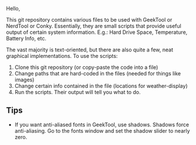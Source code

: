 Hello,

This git repository contains various files to be used with GeekTool or NerdTool or Conky.
Essentially, they are small scripts that provide useful output of certain system information.
E.g.: Hard Drive Space, Temperature, Battery Info, etc.

The vast majority is text-oriented, but there are also quite a few, neat graphical implementations.
To use the scripts:
  1. Clone this git repository (or copy-paste the code into a file)
  2. Change paths that are hard-coded in the files (needed for things like images)
  3. Change certain info contained in the file (locations for weather-display)
  4. Run the scripts. Their output will tell you what to do.

## Tips
 - If you want anti-aliased fonts in GeekTool, use shadows. Shadows force anti-aliasing. Go to the fonts window and set the shadow slider to nearly zero.
